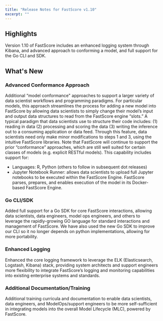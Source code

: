 ```yaml
---
title: "Release Notes for FastScore v1.10"
excerpt: ""
---
```

## Highlights
Version 1.10 of FastScore includes an enhanced logging system through Kibana, and advanced approach to conforming a model, and full support for the Go CLI and SDK.

## What's New

### Advanced Conformance Approach

Additional “model conformance" approaches to support a larger variety of data scientist workflows and programming paradigms. For particular models, this approach streamlines the process for adding a new model into FastScore by allowing data scientists to simply change their model’s input and output data structures to read from the FastScore engine “slots.” A typical paradigm that data scientists use to structure their code includes: (1) reading in data (2) processing and scoring the data (3) writing the inference out to a consuming application or data feed. Through this feature, data scientists need only make minor modifications to steps 1 and 3, using the intuitive FastScore libraries. Note that FastScore will continue to support the prior “conformance” approaches, which are still well suited for certain classes of models (e.g. explicit RESTful models). This capability includes support for:

* Languages: R, Python (others to follow in subsequent dot releases)
* Jupyter Notebook Runner: allows data scientists to upload full Jupyter notebooks to be executed within the FastScore Engine. FastScore parses, prepares, and enables execution of the model in its Docker-based FastScore Engine. 

### Go CLI/SDK

Added full support for a Go SDK for core FastScore interactions, allowing data scientists, data engineers, model ops engineers, and others to leverage the rapidly-growing GO language for standard interactions and management of FastScore. We have also used the new Go SDK to improve our CLI so it no longer depends on python implementations, allowing for more portability.

### Enhanced Logging

Enhanced the core logging framework to leverage the ELK (Elasticsearch, Logstash, Kibana) stack, providing system architects and support engineers more flexibility to integrate FastScore’s logging and monitoring capabilities into existing enterprise systems and standards. 

### Additional Documentation/Training

Additional training curricula and documentation to enable data scientists, data engineers, and ModelOps/support engineers to be more self-sufficient in integrating models into the overall Model Lifecycle (MLC), powered by FastScore.
